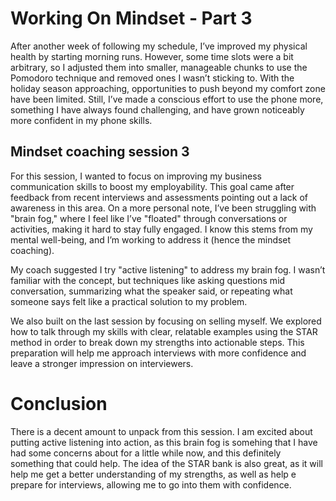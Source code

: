# Working On Mindset - Part 3

After another week of following my schedule, I’ve improved my physical health by starting morning runs. However, some time slots were a bit arbitrary, so I adjusted them into smaller, manageable chunks to use the Pomodoro technique and removed ones I wasn’t sticking to. With the holiday season approaching, opportunities to push beyond my comfort zone have been limited. Still, I’ve made a conscious effort to use the phone more, something I have always found challenging, and have grown noticeably more confident in my phone skills.

## Mindset coaching session 3
For this session, I wanted to focus on improving my business communication skills to boost my employability. This goal came after feedback from recent interviews and assessments pointing out a lack of awareness in this area. On a more personal note, I’ve been struggling with "brain fog," where I feel like I’ve "floated" through conversations or activities, making it hard to stay fully engaged. I know this stems from my mental well-being, and I’m working to address it (hence the mindset coaching).

My coach suggested I try "active listening" to address my brain fog. I wasn’t familiar with the concept, but techniques like asking questions mid conversation, summarizing what the speaker said, or repeating what someone says felt like a practical solution to my problem.

We also built on the last session by focusing on selling myself. We explored how to talk through my skills with clear, relatable examples using the STAR method in order to break down my strengths into actionable steps. This preparation will help me approach interviews with more confidence and leave a stronger impression on interviewers.

# Conclusion
There is a decent amount to unpack from this session. I am excited about putting active listening into action, as this brain fog is somehing that I have had some concerns about for a little while now, and this definitely something that could help. The idea of the STAR bank is also great, as it will help me get a better understanding of my strengths, as well as help e prepare for interviews, allowing me to go into them with confidence.